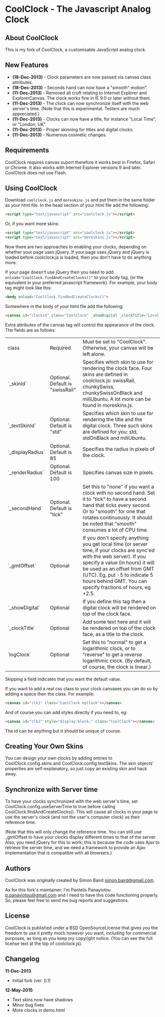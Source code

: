 CoolClock - The Javascript Analog Clock
=======================================

About CoolClock
---------------

This is my fork of CoolClock, a customisable JavaScript analog clock.

New Features
------------

- **(18-Dec-2013)** - Clock parameters are now passed via canvas class
  attributes.
- **(18-Dec-2013)** - Seconds hand can now have a "smooth" motion".
- **(11-Dec-2013)** - Removed all cruft relating to Internet Explorer and
  ExplorerCanvas. The clock works fine in IE 9.0 or later without them.
- **(11-Dec-2013)** - The clock can now synchronize itself with the web
  server's time. (Note that this is experimental. Testers are much
  appreciated.)
- **(11-Dec-2013)** - Clocks can now have a title, for instance "Local Time",
  or "London, UK".
- **(11-Dec-2013)** - Proper skinning for titles and digital clocks.
- **(11-Dec-2013)** - Numerous cosmetic changes.

Requirements
------------

CoolClock requires canvas suport therefore it works best in Firefox, Safari or
Chrome. It also works with Internet Explorer versions 9 and later. CoolClock
does not use Flash.

Using CoolClock
---------------

Download `coolclock.js` and `moreskins.js` and put them in the
same folder as your html file.  In the head section of your html file add the
following:

````Html
<script type="text/javascript" src="coolclock.js"></script>
````

Or, if you want more skins:

````Html
<script type="text/javascript" src="coolclock.js"></script>
<script type="text/javascript" src="moreskins.js"></script>
````

Now there are two approaches to enabling your clocks, depending on whether your
page uses jQuery. If your page uses jQuery and jQuery is loaded before
coolclock.js is loaded, then you don't have to do anything more.

If your page doesn't use jQuery then you need to add
`onload="CoolClock.findAndCreateClocks()"` to your body tag, (or the equivalent
in your preferred javascript framework). For example, your body tag might look
like this:

````Html
<body onload="CoolClock.findAndCreateClocks()">
````

Somewhere in the body of your html file add the following:

````Html
<canvas id="clockid" class="CoolClock" _showDigital _clockTitle="Local Time"></canvas>
````

Extra attributes of the canvas tag will control the appearance of the clock.
The fields are as follows:

<table>
<tr><td>class</td><td>Required</td>

<td>Must be set to "CoolClock". Otherwise, your canvas will be left
alone.</td></tr>

<tr><td>`_skinId`</td><td>Optional. Default is "swissRail"</td>

<td>Specifies which skin to use for rendering the clock face. Four skins are
defined in coolclock.js: swissRail, chunkySwiss, chunkySwissOnBlack and
miliUbuntu. A lot more can be found in moreskins.js.</td></tr>

<tr><td>`_textSkinId`</td><td>Optional. Default is "std"</td>

<td>Specifies which skin to use for rendering the title and the digital clock.
Three such skins are defined for you: std, stdOnBlack and
miliUbuntu.</td></tr>

<tr><td>`_displayRadius`</td><td>Optional. Default is 85</td>

<td>Specifies the radius in pixels of the clock.</td></tr>

<tr><td>`_renderRadius`</td><td>Optional. Default is 100</td>

<td>Specifies canvas size in pixels.</td></tr>

<tr><td>`_secondHand`</td><td>Optional. Default is "tick"</td>

<td>Set this to "none" if you want a clock with no second hand. Set it to
"tick" to have a second hand that ticks every second. Or to "smooth" for one
that rotates continuously. It should be noted that "smooth" consumes a lot of
CPU time.</td></tr>

<tr><td>`_gmtOffset`</td><td>Optional</td>

<td>If you don't specify anything you get local time (or server time, if your
clocks are sync'ed with the web server). If you specify a value (in hours)
it will be used as an offset from GMT (UTC). Eg, put -5 to indicate 5 hours
behind GMT. You can specify fractions of hours, eg +2.5.</td></tr>

<tr><td>`_showDigital`</td><td>Optional</td>

<td>If you define this tag then a digital clock will be rendered on top of the
clock face.</td></tr>

<tr><td>`_clockTitle`</td><td>Optional</td>

<td>Add some text here and it will be rendered on top of the clock face, as a
title to the clock.</td></tr>

<tr><td>`logClock`</td><td>Optional</td>

<td>Set this to "normal" to get a logarithmic clock, or to "reverse" to get a
reverse logarithmic clock. (By default, of course, the clock is
linear.)</td></tr>

</table>

Skipping a field indicates that you want the default value.

If you want to add a real css class to your clock canvases you can do so by
adding a space then the class. For example:

````Html
<canvas id="clk1" class="CoolClock myClock"></canvas>
````

And of course you can add styles directly if you need to, eg:

````Html
<canvas id="clk2" style="display:block;" class="CoolClock"></canvas>
`````

The id can be anything but it should be unique of course.

Creating Your Own Skins
-----------------------

You can design your own clocks by adding entries to CoolClock.config.skins and
CoolClock.config.textSkins. The skin objects' properties are self-explanatory,
so just copy an existing skin and hack away.

Synchronize with Server time
----------------------------

To have your clocks synchronized with the web server's time, set
CoolClock.config.useServerTime to true before calling
CoolClock.findAndCreateClocks(). This will cause all clocks in your page to use
the server's clock (and not the user's computer clock) as their reference time.

(Note that this will only change the reference time. You can still use _gmtOffset
to have your clocks display different times to that of the server. Also, you
need jQuery for this to work; this is because the code uses Ajax to retrieve
the server time, and we need a framework to provide an Ajax implementation that
is compatible with all browsers.)

Authors
-------

CoolClock was originally created by Simon Baird <simon.baird@gmail.com>.

As for this fork's maintainer: I'm Pantelis Panayiotou <p.panayiotou@gmail.com>
and I need to have this code functioning properly. So, please feel free to send
me bug reports and suggestions.

License
-------

CoolClock is published under a BSD OpenSourceLicense that gives you the freedom
to use it pretty much however you want, including for commercial purposes, as
long as you keep my copyright notice. (You can see the full license text at the
top of coolclock.js).

Changelog
---------

**11-Dec-2013**

- Initial fork (ver. 0.1)

**12-May-2015**

- Text skins now have shadows
- Minor bug fixes
- More clocks in demo.html
